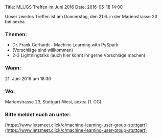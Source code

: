 Title: MLUGS Treffen im Juni 2016
Date: 2016-05-18 14:00

Unser zweites Treffen ist am Donnerstag, den 21.6. in der Marienstrasse 23 bei aexea.

### Themen:

- Dr. Frank Gerhardt - Machine Learning with PySpark
-  (Vorschläge sind willkommen)
- 2-3 Lightningtalks (auch hier könnt ihr gerne Vorschläge machen)

### Wann:

<p>21. Juni 2016 um 18:30</p>  

### Wo:

Marienstrasse 23, Stuttgart-West, aexea (1. OG)

### Bitte meldet euch an unter:
[https://www.letsmeet.click/c/machine-learning-user-group-stuttgart](https://www.letsmeet.click/c/machine-learning-user-group-stuttgart)

